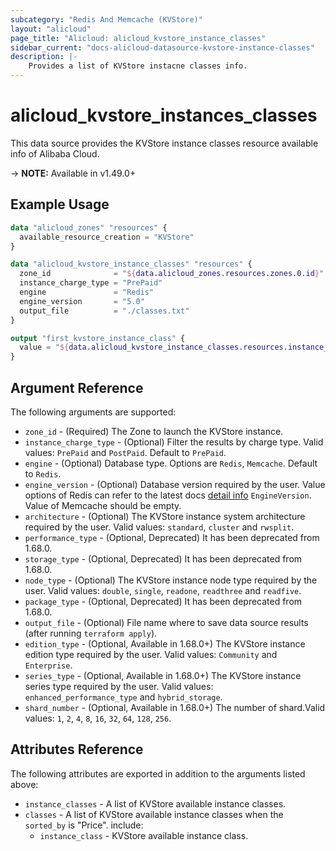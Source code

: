 ```yaml
---
subcategory: "Redis And Memcache (KVStore)"
layout: "alicloud"
page_title: "Alicloud: alicloud_kvstore_instance_classes"
sidebar_current: "docs-alicloud-datasource-kvstore-instance-classes"
description: |-
    Provides a list of KVStore instacne classes info.
---
```


# alicloud\_kvstore\_instances\_classes

This data source provides the KVStore instance classes resource available info of Alibaba Cloud.

-> **NOTE:** Available in v1.49.0+

## Example Usage

```tf
data "alicloud_zones" "resources" {
  available_resource_creation = "KVStore"
}

data "alicloud_kvstore_instance_classes" "resources" {
  zone_id              = "${data.alicloud_zones.resources.zones.0.id}"
  instance_charge_type = "PrePaid"
  engine               = "Redis"
  engine_version       = "5.0"
  output_file          = "./classes.txt"
}

output "first_kvstore_instance_class" {
  value = "${data.alicloud_kvstore_instance_classes.resources.instance_classes}"
}
```

## Argument Reference

The following arguments are supported:

* `zone_id` - (Required) The Zone to launch the KVStore instance.
* `instance_charge_type` - (Optional) Filter the results by charge type. Valid values: `PrePaid` and `PostPaid`. Default to `PrePaid`.
* `engine` - (Optional) Database type. Options are `Redis`, `Memcache`. Default to `Redis`.
* `engine_version` - (Optional) Database version required by the user. Value options of Redis can refer to the latest docs [detail info](https://www.alibabacloud.com/help/doc-detail/60873.htm) `EngineVersion`. Value of Memcache should be empty.
* `architecture` - (Optional) The KVStore instance system architecture required by the user. Valid values: `standard`, `cluster` and `rwsplit`.
* `performance_type` - (Optional, Deprecated) It has been deprecated from 1.68.0. 
* `storage_type` - (Optional, Deprecated) It has been deprecated from 1.68.0. 
* `node_type` - (Optional) The KVStore instance node type required by the user. Valid values: `double`, `single`, `readone`, `readthree` and `readfive`.
* `package_type` - (Optional, Deprecated) It has been deprecated from 1.68.0.
* `output_file` - (Optional) File name where to save data source results (after running `terraform apply`).
* `edition_type` - (Optional, Available in 1.68.0+) The KVStore instance edition type required by the user. Valid values: `Community` and `Enterprise`.
* `series_type` - (Optional, Available in 1.68.0+) The KVStore instance series type required by the user. Valid values: `enhanced_performance_type` and `hybrid_storage`.
* `shard_number` - (Optional, Available in 1.68.0+) The number of shard.Valid values: `1`, `2`, `4`, `8`, `16`, `32`, `64`, `128`, `256`.

## Attributes Reference

The following attributes are exported in addition to the arguments listed above:

* `instance_classes` - A list of KVStore available instance classes.
* `classes` - A list of KVStore available instance classes when the `sorted_by` is "Price". include:
  * `instance_class` - KVStore available instance class.
    
